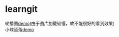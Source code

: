 # learngit

轮播图[demo](https://demonyou2.github.io/learngit/04_roll_thePictures.html)(由于图片加载较慢，故不能很好的看到效果)<br/>
小球滚落[demo](https://demonyou2.github.io/learngit/06_ball_fallDown.html)
